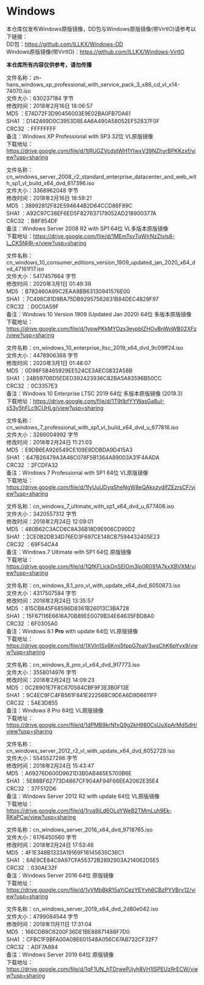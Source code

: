 # Windows  
本仓库仅发布Windows原版镜像，DD包与Windows原版镜像(带VirtIO)请参考以下链接：  
DD包：https://github.com/ILLKX/Windows-DD  
Windows原版镜像(带VirtIO)：https://github.com/ILLKX/Windows-VirtIO  

<strong>本仓库所有内容仅供参考，请勿传播</strong>  

文件名称：zh-hans_windows_xp_professional_with_service_pack_3_x86_cd_vl_x14-74070.iso  
文件大小：630237184 字节  
修改时间：2018年2月16日 18:06:57  
MD5     ：E74D72F3D90456003E9E02BA0FB7DA61  
SHA1    ：D142469D0C3953D8E4A6A490A58052EF52837F0F  
CRC32   ：FFFFFFFF  
备注：Windows XP Professional with SP3 32位 VL原版镜像  
下载地址：https://drive.google.com/file/d/1tRUGZVcdstWH1YIwxV39NZhyrBPKKzxf/view?usp=sharing  

文件名称：cn_windows_server_2008_r2_standard_enterprise_datacenter_and_web_with_sp1_vl_build_x64_dvd_617396.iso  
文件大小：3368962048 字节  
修改时间：2018年2月16日 18:59:21  
MD5     ：38992812F82E594644B2D64CCD86F89C  
SHA1    ：A92C97C38EF6ED5F827637179052AD218900377A  
CRC32   ：B8F854DF  
备注：Windows Server 2008 R2 with SP1 64位 VL多版本原版镜像  
下载地址：https://drive.google.com/file/d/1MEmTsvTqWIrNzZtxls8-L_CK5f4j8i-x/view?usp=sharing

文件名称：cn_windows_10_consumer_editions_version_1909_updated_jan_2020_x64_dvd_47161f17.iso  
文件大小：5417457664 字节  
修改时间：2020年3月1日 01:49:38  
MD5     ：B782460A99C2EAA8BB63130941576E00  
SHA1    ：7C498C81D9BA75DB92957562631B84DEC4829F97  
CRC32   ：D0C0A59F  
备注：Windows 10 Version 1909 (Updated Jan 2020) 64位 多版本原版镜像  
下载地址：https://drive.google.com/file/d/1ypwPKkMYOzs3eypbIZHOyBnWoWB02XFz/view?usp=sharing

文件名称：cn_windows_10_enterprise_ltsc_2019_x64_dvd_9c09ff24.iso  
文件大小：4478906368 字节  
修改时间：2020年3月1日 01:48:07  
MD5     ：0D98F58465929EE524CE3AEC0832A58B  
SHA1    ：24B59706D5EDED392423936C82BA5A83596B50CC  
CRC32   ：0C3357E3  
备注：Windows 10 Enterprise LTSC 2019 64位 多版本原版镜像 (2019.3)  
下载地址：https://drive.google.com/file/d/1T9tlbfYYWasGa8uI-s53y5hFLc9CUHLg/view?usp=sharing

文件名称：cn_windows_7_professional_with_sp1_vl_build_x64_dvd_u_677816.iso  
文件大小：3266004992 字节  
修改时间：2018年2月24日 11:21:03  
MD5     ：E9DB6EA926549CE109E9DDBDA9D415A3  
SHA1    ：647B26479A3A46C078F5B1364A89003A31F4AADA  
CRC32   ：2FCDFA32  
备注：Windows 7 Professional with SP1 64位 VL原版镜像  
下载地址：https://drive.google.com/file/d/1fyUuUDyqSheNgW8eQAkxzydIfZEzrsCF/view?usp=sharing

文件名称：cn_windows_7_ultimate_with_sp1_x64_dvd_u_677408.iso  
文件大小：3420557312 字节  
修改时间：2018年2月24日 12:09:01  
MD5     ：480B62C3ACD6C8A36B18D9E906CD90D2  
SHA1    ：2CE0B2DB34D76ED3F697CE148CB7594432405E23  
CRC32   ：69F54CA4  
备注：Windows 7 Ultimate with SP1 64位 原版镜像  
下载地址：https://drive.google.com/file/d/1QfKFLlckOnSElOm3Io0R091A7kxXBVXM/view?usp=sharing

文件名称：cn_windows_8.1_pro_vl_with_update_x64_dvd_6050873.iso  
文件大小：4317507584 字节  
修改时间：2018年2月24日 13:35:57  
MD5     ：815CB845F68596D8361B26013C3BA728  
SHA1    ：15F67116E6616A70B89EE0079B34E64635FBD8A0  
CRC32   ：6F0305A0  
备注：Windows 8.1 <strong>Pro</strong> with update 64位 VL原版镜像  
下载地址：https://drive.google.com/file/d/1XVIn1Sx6Kmi5fppG7oaV3wsChK6pYvx9/view?usp=sharing

文件名称：cn_windows_8_pro_vl_x64_dvd_917773.iso  
文件大小：3558014976 字节  
修改时间：2018年2月24日 14:09:23  
MD5     ：0C28901E7F8C670584CBF9F3E3B0F13E  
SHA1    ：9C4EC9FC4FB561F841E22256BC9DEA6D9D6611FF  
CRC32   ：5AE3D855  
备注：Windows 8 Pro 64位 VL原版镜像  
下载地址：https://drive.google.com/file/d/1dPMB9krNfxQ9g2kH980CsUuXpArMdSdH/view?usp=sharing

文件名称：cn_windows_server_2012_r2_vl_with_update_x64_dvd_6052729.iso  
文件大小：5545527296 字节  
修改时间：2018年2月24日 15:43:47  
MD5     ：A69276D600D9621D3B0AB465E5700B6E  
SHA1    ：5E88BF62773D4867CF904AF94F66EEA2062E35E4  
CRC32   ：37F512D6  
备注：Windows Server 2012 R2 with update 64位 VL原版镜像  
下载地址：https://drive.google.com/file/d/1rva9jLd6OLoYWeB2TMmLuh9Ek-RKaPCw/view?usp=sharing

文件名称：cn_windows_server_2016_x64_dvd_9718765.iso  
文件大小：6176450560 字节  
修改时间：2018年2月24日 17:53:46  
MD5     ：4F1E348B1333A19169F16145635C36C1  
SHA1    ：6AE9CE84C9A97CFA55372B2892903A214062D5E5  
CRC32   ：030AE32F  
备注：Windows Server 2016 64位 原版镜像  
下载地址：https://drive.google.com/file/d/1vVMbBkR15aYiCezYEYvh6CBzPYVBrv12/view?usp=sharing

文件名称：cn_windows_server_2019_x64_dvd_2d80e042.iso  
文件大小：4799084544 字节  
修改时间：2018年11月11日 17:31:04  
MD5     ：166CDB9C6200F36DE1BE88871488F7D0  
SHA1    ：CFBC1F9BFA00A08E601548A056C67AB732CF32F7  
CRC32   ：ADF7A884  
备注：Windows Server 2019 64位 原版镜像  
下载地址：https://drive.google.com/file/d/1qF1UN_hTDrwePJjyh8VH1lSPEUzRrECW/view?usp=sharing
